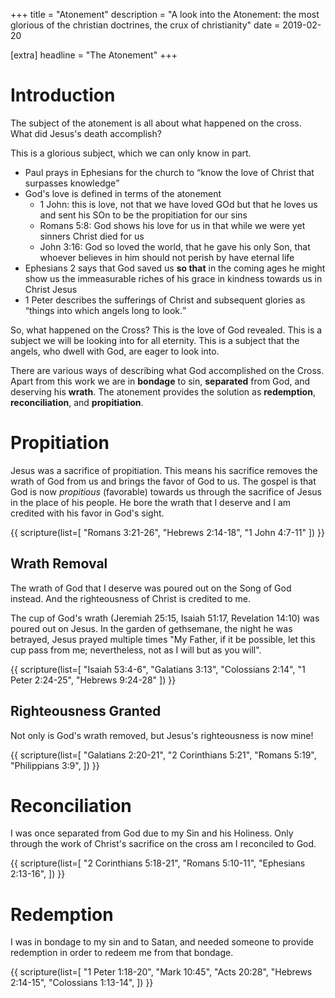 +++
title = "Atonement"
description = "A look into the Atonement: the most glorious of the christian doctrines, the crux of christianity"
date = 2019-02-20

[extra]
headline = "The Atonement"
+++

# Introduction

The subject of the atonement is all about what happened on the cross. What did Jesus's death accomplish? 

This is a glorious subject, which we can only know in part.
* Paul prays in Ephesians for the church to <q>know the love of Christ that surpasses knowledge</q>
* God's love is defined in terms of the atonement
    * 1 John: this is love, not that we have loved GOd but that he loves us and sent his SOn to be the propitiation for our sins
    * Romans 5:8: God shows his love for us in that while we were yet sinners Christ died for us
    * John 3:16: God so loved the world, that he gave his only Son, that whoever believes in him should not perish by have eternal life
* Ephesians 2 says that God saved us **so that** in the coming ages he might show us the immeasurable riches of his grace in kindness towards us in Christ Jesus
* 1 Peter describes the sufferings of Christ and subsequent glories as <q>things into which angels long to look.</q>


So, what happened on the Cross? This is the love of God revealed. This is a subject we will be looking into for all eternity. This is a subject that the angels, who dwell with God, are eager to look into.

There are various ways of describing what God accomplished on the Cross. Apart from this work we are in **bondage** to sin, **separated** from God, and deserving his **wrath**. The atonement provides the solution as **redemption**, **reconciliation**, and **propitiation**.

# Propitiation

Jesus was a sacrifice of propitiation. This means his sacrifice removes the wrath of God from us and brings the favor of God to us. The gospel is that God is now _propitious_ (favorable) towards us through the sacrifice of Jesus in the place of his people. He bore the wrath that I deserve and I am credited with his favor in God's sight.

{{ scripture(list=[
  "Romans 3:21-26",
  "Hebrews 2:14-18",
  "1 John 4:7-11"
  ]) }}

## Wrath Removal

The wrath of God that I deserve was poured out on the Song of God instead. And the righteousness of Christ is credited to me.

The cup of God's wrath (Jeremiah 25:15, Isaiah 51:17, Revelation 14:10) was poured out on Jesus. In the garden of gethsemane, the night he was betrayed, Jesus prayed multiple times "My Father, if it be possible, let this cup pass from me; nevertheless, not as I will but as you will".

{{ scripture(list=[
  "Isaiah 53:4-6",
  "Galatians 3:13",
  "Colossians 2:14",
  "1 Peter 2:24-25",
  "Hebrews 9:24-28"
  ]) }}

## Righteousness Granted

Not only is God's wrath removed, but Jesus's righteousness is now mine!

{{ scripture(list=[
  "Galatians 2:20-21",
  "2 Corinthians 5:21",
  "Romans 5:19",
  "Philippians 3:9",
  ]) }}

# Reconciliation

I was once separated from God due to my Sin and his Holiness. Only through the work of Christ's sacrifice on the cross am I reconciled to God.

{{ scripture(list=[
      "2 Corinthians 5:18-21",
      "Romans 5:10-11",
      "Ephesians 2:13-16",
  ]) }}

# Redemption

I was in bondage to my sin and to Satan, and needed someone to provide redemption in order to redeem me from that bondage.

{{ scripture(list=[
  "1 Peter 1:18-20",
  "Mark 10:45",
  "Acts 20:28",
  "Hebrews 2:14-15",
  "Colossians 1:13-14",
  ]) }}
